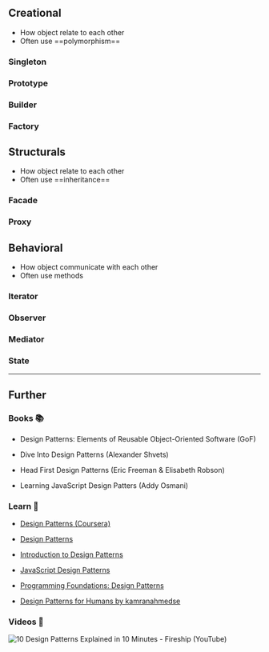## Creational

- How object relate to each other
- Often use ==polymorphism==
### Singleton

### Prototype

### Builder

### Factory

## Structurals

- How object relate to each other
- Often use ==inheritance==
### Facade

### Proxy

## Behavioral

- How object communicate with each other
- Often use methods

### Iterator

### Observer

### Mediator

### State



---

## Further

### Books 📚

- Design Patterns: Elements of Reusable Object-Oriented Software (GoF)

- Dive Into Design Patterns (Alexander Shvets)

- Head First Design Patterns (Eric Freeman & Elisabeth Robson)

- Learning JavaScript Design Patters (Addy Osmani)

### Learn 🧠

- [Design Patterns (Coursera)](https://www.coursera.org/learn/design-patterns)

- [Design Patterns](https://refactoring.guru/design-patterns)

- [Introduction to Design Patterns](https://www.patterns.dev/posts/introduction)

- [JavaScript Design Patterns](https://www.patterns.dev/vanilla)

- [Programming Foundations: Design Patterns](https://www.linkedin.com/learning/programming-foundations-design-patterns-2)

- [Design Patterns for Humans by kamranahmedse](https://github.com/kamranahmedse/design-patterns-for-humans)

### Videos 🎥

![10 Design Patterns Explained in 10 Minutes - Fireship (YouTube)](https://youtube.com/watch?v=tv-_1er1mWI)